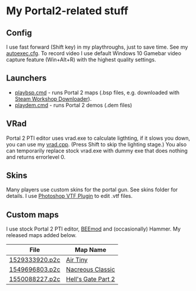 # My Portal2-related stuff

## Config

I use fast forward (Shift key) in my playthroughs, just to save time. See my [autoexec.cfg](cfg/autoexec.cfg).
To record video I use default Windows 10 Gamebar video capture feature (Win+Alt+R) with the highest quality settings.

## Launchers

* [playbsp.cmd](launchers/playbsp.cmd) - runs Portal 2 maps (.bsp files, e.g. downloaded with [Steam Workshop Downloader](https://greasyfork.org/en/scripts/5729-enhanced-steam-workshop-downloader)).
* [playdem.cmd](launchers/playdem.cmd) - runs Portal 2 demos (.dem files)

## VRad

Portal 2 PTI editor uses vrad.exe to calculate ligthting, if it slows you down, you can use my [vrad.cpp](bin/vrad.cpp).
(Press Shift to skip the lighting stage.)
You also can temporarily replace stock vrad.exe with dummy exe that does nothing and returns errorlevel 0.

## Skins

Many players use custom skins for the portal gun. See skins folder for details. I use [Photoshop VTF Plugin](https://developer.valvesoftware.com/wiki/Photoshop_VTF_Plugin) to edit .vtf files.

## Custom maps

I use stock Portal 2 PTI editor, [BEEmod](https://github.com/BEEmod/) and (occasionally) Hammer. My released maps added below.

File | Map Name
---|---
[1529333920.p2c](puzzles/76561198071734505/1529333920.p2c) | [Air Tiny](https://steamcommunity.com/sharedfiles/filedetails/?id=1415519901)
[1549696803.p2c](puzzles/76561198071734505/1549696803.p2c) | [Nacreous Classic](https://steamcommunity.com/sharedfiles/filedetails/?id=1649610131)
[1550088227.p2c](puzzles/76561198071734505/1550088227.p2c) | [Hell's Gate Part 2](https://steamcommunity.com/sharedfiles/filedetails/?id=1655015644)
